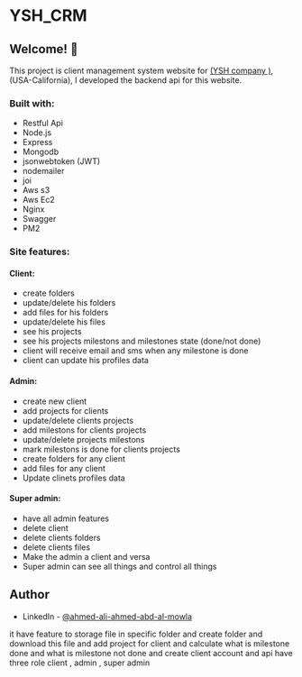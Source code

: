 #                                                                                  YSH_CRM
## Welcome! 👋
This project is client management system website for [(YSH company )](https://youre-safe-here.webflow.io/),(USA-California),
I developed the backend api for this website.
### Built with:
<ul>
<li class="has-line-data" data-line-start="15" data-line-end="16">Restful Api</li>
<li class="has-line-data" data-line-start="16" data-line-end="17">Node.js</li>
<li class="has-line-data" data-line-start="17" data-line-end="18">Express</li>
<li class="has-line-data" data-line-start="18" data-line-end="19">Mongodb</li>
<li class="has-line-data" data-line-start="19" data-line-end="20">jsonwebtoken (JWT)</li>
<li class="has-line-data" data-line-start="20" data-line-end="21">nodemailer</li>
<li class="has-line-data" data-line-start="21" data-line-end="22">joi</li>
<li class="has-line-data" data-line-start="21" data-line-end="18">Aws s3</li>
<li class="has-line-data" data-line-start="22" data-line-end="19">Aws Ec2</li>
<li class="has-line-data" data-line-start="23" data-line-end="20">Nginx</li>
<li class="has-line-data" data-line-start="24" data-line-end="21">Swagger</li>
<li class="has-line-data" data-line-start="25" data-line-end="22">PM2</li>
</ul>

### Site features:

#### Client:
 <ul>
<li class="has-line-data" data-line-start="15" data-line-end="16">create folders</li>
<li class="has-line-data" data-line-start="15" data-line-end="16">update/delete his folders</li>
<li class="has-line-data" data-line-start="16" data-line-end="17">add files for his folders</li>
<li class="has-line-data" data-line-start="15" data-line-end="16">update/delete his files</li>
<li class="has-line-data" data-line-start="16" data-line-end="17">see his projects</li>
<li class="has-line-data" data-line-start="16" data-line-end="17">see his projects milestons and milestones state (done/not done)</li>
<li class="has-line-data" data-line-start="19" data-line-end="20">client will receive email and sms when any milestone is done</li>
<li class="has-line-data" data-line-start="19" data-line-end="20">client can update his profiles data</li>
</ul>

#### Admin:
 <ul>
<li class="has-line-data" data-line-start="15" data-line-end="16">create new client</li>
<li class="has-line-data" data-line-start="16" data-line-end="17">add projects for clients</li>
<li class="has-line-data" data-line-start="15" data-line-end="16">update/delete clients projects</li>
<li class="has-line-data" data-line-start="19" data-line-end="20">add milestons for clients projects</li>
  <li class="has-line-data" data-line-start="15" data-line-end="16">update/delete projects milestons</li>
<li class="has-line-data" data-line-start="19" data-line-end="20">mark milestons is done for clients projects</li>
<li class="has-line-data" data-line-start="17" data-line-end="18">create folders for any client</li>
<li class="has-line-data" data-line-start="18" data-line-end="19">add files for any client</li>
<li class="has-line-data" data-line-start="19" data-line-end="20">Update clinets profiles data</li>
</ul>

#### Super admin:
 <ul>
<li class="has-line-data" data-line-start="18" data-line-end="19">have all admin features</li>
<li class="has-line-data" data-line-start="19" data-line-end="20">delete client</li>
<li class="has-line-data" data-line-start="19" data-line-end="20">delete clients folders</li>
<li class="has-line-data" data-line-start="19" data-line-end="20">delete clients files</li>
<li class="has-line-data" data-line-start="19" data-line-end="20">Make the admin a client and versa</li>
<li class="has-line-data" data-line-start="19" data-line-end="20">Super admin can see all things and control all things</li>
</ul>

## Author
- LinkedIn - [@ahmed-ali-ahmed-abd-al-mowla](https://www.linkedin.com/in/ahmed-ali-ahmed-abd-al-mowla-630284158/)


it have feature to storage file in specific folder and create folder and download this file and add project for client and calculate what is milestone done and what is milestone not done and create client account and api have three role client , admin , super admin
